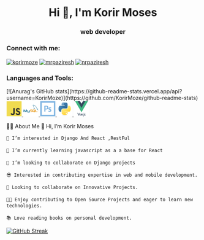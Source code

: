 
<!---
KorirMoze/KorirMoze is a ✨ special ✨ repository because its `README.md` (this file) appears on your GitHub profile.
You can click the Preview link to take a look at your changes.
--->
<h1 align="center">Hi 👋, I'm Korir Moses</h1>
<h3 align="center">web developer</h3>

<h3 align="left">Connect with me:</h3>
<p align="left">
<a href="https://twitter.com/korirmoze" target="blank"><img align="center" src="https://raw.githubusercontent.com/rahuldkjain/github-profile-readme-generator/master/src/images/icons/Social/twitter.svg" alt="korirmoze" height="30" width="40" /></a>
<a href="https://www.linkedin.com/in/moses-k-528947ba?lipi=urn%3Ali%3Apage%3Ad_flagship3_profile_view_base_contact_details%3BrHQx5wo0Tmqr3%2BkVr26A%2BA%3D%3D" target="blank"><img align="center" src="https://raw.githubusercontent.com/rahuldkjain/github-profile-readme-generator/master/src/images/icons/Social/linked-in-alt.svg" alt="mrpaziresh" height="30" width="40" /></a>
<a href="https://www.youtube.com/channel/UCdasqgPPibiU3GaEkF6vX2g" target="blank"><img align="center" src="https://raw.githubusercontent.com/rahuldkjain/github-profile-readme-generator/master/src/images/icons/Social/youtube.svg" alt="nrpaziresh" height="30" width="40" /></a>
</p>

<h3 align="left">Languages and Tools:</h3>
[![Anurag's GitHub stats](https://github-readme-stats.vercel.app/api?username=KorirMoze)](https://github.com/KorirMoze/github-readme-stats)
 <a href="https://developer.mozilla.org/en-US/docs/Web/JavaScript" target="_blank" rel="noreferrer"> <img src="https://raw.githubusercontent.com/devicons/devicon/master/icons/javascript/javascript-original.svg" alt="javascript" width="40" height="40"/> </a> <a href="https://www.mysql.com/" target="_blank" rel="noreferrer"> <img src="https://raw.githubusercontent.com/devicons/devicon/master/icons/mysql/mysql-original-wordmark.svg" alt="mysql" width="40" height="40"/> </a> <a href="https://www.photoshop.com/en" target="_blank" rel="noreferrer"> <img src="https://raw.githubusercontent.com/devicons/devicon/master/icons/photoshop/photoshop-line.svg" alt="photoshop" width="40" height="40"/> </a>
 <a href="https://www.python.org" target="_blank" rel="noreferrer"> <img src="https://raw.githubusercontent.com/devicons/devicon/master/icons/python/python-original.svg" alt="python" width="40" height="40"/> </a>  <a href="https://vuejs.org/" target="_blank" rel="noreferrer"> <img src="https://raw.githubusercontent.com/devicons/devicon/master/icons/vuejs/vuejs-original-wordmark.svg" alt="vuejs" width="40" height="40"/> </a> </p>

🕵️‍♂️ About Me
👋 Hi, I’m Korir Moses

    👀 I’m interested in Django And React ,RestFul

    🌱 I’m currently learning javascript as a a base for React

    💞️ I’m looking to collaborate on Django projects

    😎 Interested in contributing expertise in web and mobile development.

    👯 Looking to collaborate on Innovative Projects.

    👨‍💻 Enjoy contributing to Open Source Projects and eager to learn new technologies.

    📚 Love reading books on personal development.
    
[![GitHub Streak](https://streak-stats.demolab.com?user=KorirMoze&theme=dark)](https://git.io/streak-stats)
